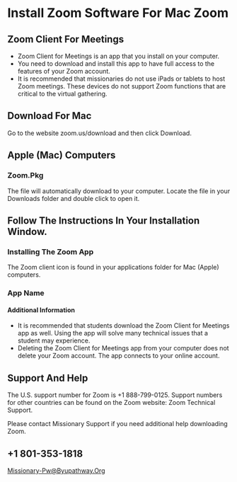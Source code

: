 # Install Zoom Software For Mac Zoom

## Zoom Client For Meetings

- Zoom Client for Meetings is an app that you install on your computer.
- You need to download and install this app to have full access to the features of your Zoom account.
- It is recommended that missionaries do not use iPads or tablets to host Zoom meetings. These devices do not support Zoom functions that are critical to the virtual gathering.

## Download For Mac

Go to the website zoom.us/download and then click Download.

## Apple (Mac) Computers

### Zoom.Pkg

The file will automatically download to your computer. Locate the file in your Downloads folder and double click to open it.

## Follow The Instructions In Your Installation Window.

### Installing The Zoom App

The Zoom client icon is found in your applications folder for Mac (Apple) computers.

### App Name

#### Additional Information

- It is recommended that students download the Zoom Client for Meetings app as well. Using the app will solve many technical issues that a student may experience.
- Deleting the Zoom Client for Meetings app from your computer does not delete your Zoom account. The app connects to your online account.

## Support And Help

The U.S. support number for Zoom is +1 888-799-0125.
Support numbers for other countries can be found on the Zoom website: Zoom Technical Support.

Please contact Missionary Support if you need additional help downloading Zoom.

## +1 801-353-1818
Missionary-Pw@Byupathway.Org

